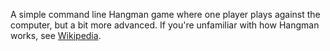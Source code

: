 A simple command line Hangman game where one player plays against the computer, but a bit more advanced.
If you're unfamiliar with how Hangman works, see [Wikipedia](https://en.wikipedia.org/wiki/Hangman_(game)/).